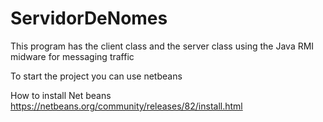 # ServidorDeNomes

This program has the client class and the server class using the Java RMI midware for messaging traffic

To start the project you can use netbeans

How to install Net beans https://netbeans.org/community/releases/82/install.html
